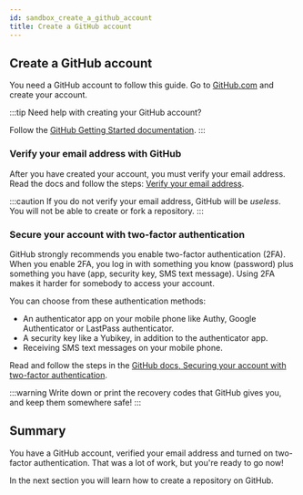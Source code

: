 ```yaml
---
id: sandbox_create_a_github_account
title: Create a GitHub account
---
```


## Create a GitHub account

You need a GitHub account to follow this guide.
Go to [GitHub.com](https://github.com/) and create your account.

:::tip
Need help with creating your GitHub account?

Follow the [GitHub Getting Started documentation](https://docs.github.com/en/free-pro-team@latest/github/getting-started-with-github/signing-up-for-github).
:::

### Verify your email address with GitHub

After you have created your account, you must verify your email address.
Read the docs and follow the steps: [Verify your email address](https://docs.github.com/en/free-pro-team@latest/github/getting-started-with-github/verifying-your-email-address).

:::caution
If you do not verify your email address, GitHub will be *useless*.
You will not be able to create or fork a repository.
:::

### Secure your account with two-factor authentication

GitHub strongly recommends you enable two-factor authentication (2FA).
When you enable 2FA, you log in with something you know (password) plus something you have (app, security key, SMS text message).
Using 2FA makes it harder for somebody to access your account.

You can choose from these authentication methods:

- An authenticator app on your mobile phone like Authy, Google Authenticator or LastPass authenticator.
- A security key like a Yubikey, in addition to the authenticator app.
- Receiving SMS text messages on your mobile phone.

Read and follow the steps in the [GitHub docs, Securing your account with two-factor authentication](https://docs.github.com/en/free-pro-team@latest/github/authenticating-to-github/securing-your-account-with-two-factor-authentication-2fa).

:::warning
Write down or print the recovery codes that GitHub gives you, and keep them somewhere safe!
:::

## Summary

You have a GitHub account, verified your email address and turned on two-factor authentication.
That was a lot of work, but you're ready to go now!

In the next section you will learn how to create a repository on GitHub.
